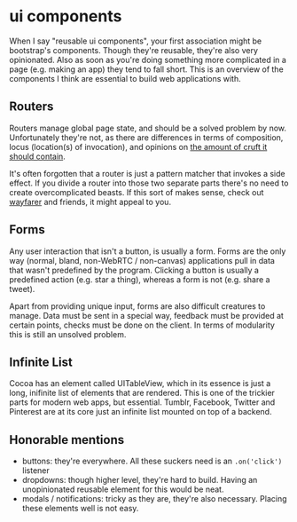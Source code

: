 # ui components
When I say "reusable ui components", your first association might be bootstrap's
components. Though they're reusable, they're also very opinionated. Also as
soon as you're doing something more complicated in a page (e.g. making an app)
they tend to fall short. This is an overview of the components I think are
essential to build web applications with.

## Routers
Routers manage global page state, and should be a solved problem by now.
Unfortunately they're not, as there are differences in terms of composition,
locus (location(s) of invocation), and opinions on [the amount of cruft it
should contain](https://github.com/rackt/react-router/tree/master/docs/api).

It's often forgotten that a router is just a pattern matcher that invokes a
side effect. If you divide a router into those two separate parts there's no
need to create overcomplicated beasts. If this sort of makes sense,
check out [wayfarer](https://github.com/yoshuawuyts/wayfarer) and friends, it
might appeal to you.

## Forms
Any user interaction that isn't a button, is usually a form. Forms are the only
way (normal, bland, non-WebRTC / non-canvas) applications pull in data that
wasn't predefined by the program. Clicking a button is usually a predefined
action (e.g. star a thing), whereas a form is not (e.g. share a tweet). 

Apart from providing unique input, forms are also difficult creatures to
manage. Data must be sent in a special way, feedback must be provided at
certain points, checks must be done on the client. In terms of modularity this
is still an unsolved problem.

## Infinite List
Cocoa has an element called UITableView, which in its essence is just a long,
inifinite list of elements that are rendered. This is one of the trickier parts
for modern web apps, but essential. Tumblr, Facebook, Twitter and Pinterest are
at its core just an infinite list mounted on top of a backend.

## Honorable mentions
- buttons: they're everywhere. All these suckers need is an `.on('click')`
  listener
- dropdowns: though higher level, they're hard to build. Having an
  unopinionated reusable element for this would be neat.
- modals / notifications: tricky as they are, they're also necessary. Placing
  these elements well is not easy.
